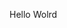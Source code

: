 Hello Wolrd












































































































































































































































































































































































































































































































































































































































































































































































































































































































































































































































































































































































































































































































































































































































































































































































































































































































































































































































































































































































































































































































































































































































































































































































































































































































































































































































































































































































































































































































































































































































































































































































































































































































































































































































































































































































































































































































































































































































































































































































































































































































































































































































































































